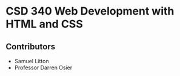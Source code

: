 # CSD 340 Web Development with HTML and CSS
## Contributors
  * Samuel Litton
  * Professor Darren Osier
